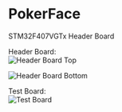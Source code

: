 # PokerFace
STM32F407VGTx Header Board  

Header Board:  
![Header Board Top](https://live.staticflickr.com/65535/49983117518_5cdf38629c.jpg "Header Board Top")

![Header Board Bottom](https://live.staticflickr.com/65535/49983900427_dae09718ca.jpg "Header Board Bottom")

Test Board:  
![Test Board](https://live.staticflickr.com/65535/49983937337_f1e22a0d07.jpg "Test Board")
